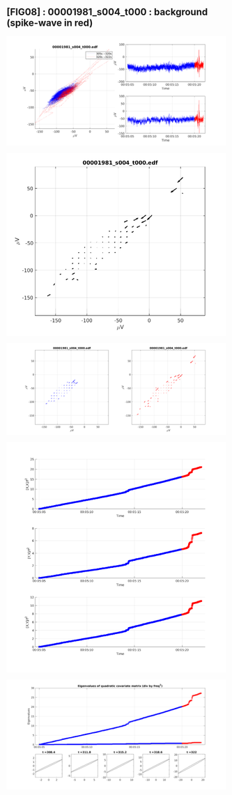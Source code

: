 ## [FIG08] : 00001981_s004_t000 : background (spike-wave in red)

![](../../output/phase/00001981_s004_t000_305.png)

![](../../output/flow/00001981_s004_t000_305.png)

![](../../output/flow2/00001981_s004_t000_305.png)

![](../../output/quadvar/00001981_s004_t000_305.png)

![](../../output/quadvareigval/00001981_s004_t000_305.png)
